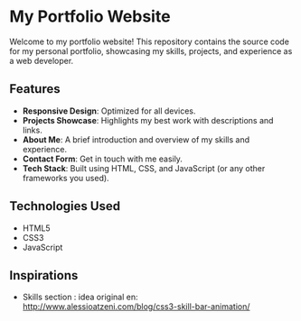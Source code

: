 # My Portfolio Website

Welcome to my portfolio website! This repository contains the source code for my personal portfolio, showcasing my skills, projects, and experience as a web developer.


## Features

- **Responsive Design**: Optimized for all devices.
- **Projects Showcase**: Highlights my best work with descriptions and links.
- **About Me**: A brief introduction and overview of my skills and experience.
- **Contact Form**: Get in touch with me easily.
- **Tech Stack**: Built using HTML, CSS, and JavaScript (or any other frameworks you used).

## Technologies Used

- HTML5
- CSS3
- JavaScript

## Inspirations
- Skills section : idea original en: http://www.alessioatzeni.com/blog/css3-skill-bar-animation/